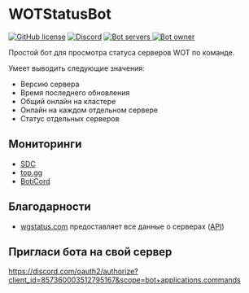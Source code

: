# WOTStatusBot
[![GitHub license](https://img.shields.io/github/license/Shandeika/wot-status-bot?style=flat-square)](https://github.com/Shandeika/wot-status-bot/blob/master/LICENSE.md)
[![Discord](https://img.shields.io/discord/674969920257130519?label=%D0%A1%D0%B5%D1%80%D0%B2%D0%B5%D1%80%20%D0%BF%D0%BE%D0%B4%D0%B4%D0%B5%D1%80%D0%B6%D0%BA%D0%B8&logo=Discord&logoColor=white&style=flat-square)](https://discord.gg/2BEfEAm)
<a href="https://top.gg/bot/857360003512795167">
  <img alt="Bot servers" src="https://img.shields.io/endpoint?style=flat-square&url=https%3A%2F%2Fshandy-dev.ru%2Ftopgg%2Fguilds.php">
  <img alt="Bot owner" src="https://img.shields.io/endpoint?style=flat-square&url=https%3A%2F%2Fshandy-dev.ru%2Ftopgg%2Fowner.php">
</a>

Простой бот для просмотра статуса серверов WOT по команде. 

Умеет выводить следующие значения: 
- Версию сервера
- Время последнего обновления
- Общий онлайн на кластере
- Онлайн на каждом отдельном сервере
- Статус отдельных серверов

## Мониторинги
- [SDC](https://bots.server-discord.com/857360003512795167)
- [top.gg](https://top.gg/bot/857360003512795167)
- [BotiCord](https://boticord.top/bot/857360003512795167)

## Благодарности
* [wgstatus.com](https://wgstatus.com/wot) предоставляет все данные о серверах ([API](https://api.wgstatus.com/api/data/wot))
## Пригласи бота на свой сервер
https://discord.com/oauth2/authorize?client_id=857360003512795167&scope=bot+applications.commands